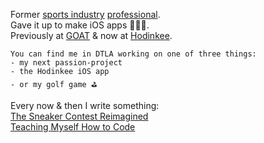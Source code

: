 Former [sports industry](https://www.espn.com/blog/playbook/tech/post/_/id/3520/huskies-gift-players-custom-ncaa-covers) [professional](https://uclabruins.com/sports/2013/4/17/208189852.aspx).  
Gave it up to make iOS apps 👨🏻‍💻.  
Previously at [GOAT](https://apps.apple.com/us/app/goat-sneakers-apparel/id966758561) & now at [Hodinkee](https://apps.apple.com/app/apple-store/id1008305274).  
        
    You can find me in DTLA working on one of three things:
    - my next passion-project
    - the Hodinkee iOS app
    - or my golf game ⛳️
 
Every now & then I write something:  
[The Sneaker Contest Reimagined](https://medium.com/goatgroupengineering/the-sneaker-contest-reimagined-71a4e2f5aa0d)  
[Teaching Myself How to Code](/blog/teaching-myself-code/article.md) 

<!--
**danielhour/danielhour** is a ✨ _special_ ✨ repository because its `README.md` (this file) appears on your GitHub profile.

Here are some ideas to get you started:

- 🔭 I’m currently working on ...
- 🌱 I’m currently learning ...
- 👯 I’m looking to collaborate on ...
- 🤔 I’m looking for help with ...
- 💬 Ask me about ...
- 📫 How to reach me: ...
- 😄 Pronouns: ...
- ⚡ Fun fact: ...
-->
